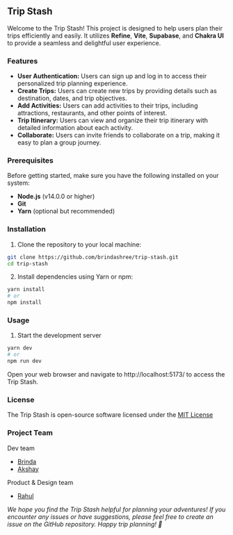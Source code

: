 ## Trip Stash

Welcome to the Trip Stash! This project is designed to help users plan their trips efficiently and easily. It utilizes **Refine**, **Vite**, **Supabase**, and **Chakra UI** to provide a seamless and delightful user experience.

### Features

- **User Authentication:** Users can sign up and log in to access their personalized trip planning experience.
- **Create Trips:** Users can create new trips by providing details such as destination, dates, and trip objectives.
- **Add Activities:** Users can add activities to their trips, including attractions, restaurants, and other points of interest.
- **Trip Itinerary:** Users can view and organize their trip itinerary with detailed information about each activity.
- **Collaborate:** Users can invite friends to collaborate on a trip, making it easy to plan a group journey.

### Prerequisites

Before getting started, make sure you have the following installed on your system:

- **Node.js** (v14.0.0 or higher)
- **Git**
- **Yarn** (optional but recommended)

### Installation

1. Clone the repository to your local machine:

```bash
git clone https://github.com/brindashree/trip-stash.git
cd trip-stash
```
2. Install dependencies using Yarn or npm:

```bash
yarn install
# or
npm install
```
### Usage

1. Start the development server

```bash
yarn dev
# or
npm run dev
```
Open your web browser and navigate to http://localhost:5173/ to access the Trip Stash.

### License
The Trip Stash is open-source software licensed under the [MIT License](https://github.com/brindashree/trip-stash/blob/master/LICENSE)

### Project Team

Dev team
- [Brinda](https://github.com/brindashree)
- [Akshay](https://github.com/aKshayKadam03)

Product & Design team
- [Rahul](https://github.com/rahulnadendla)

*We hope you find the Trip Stash helpful for planning your adventures! If you encounter any issues or have suggestions, please feel free to create an issue on the GitHub repository. Happy trip planning! 🚀*
